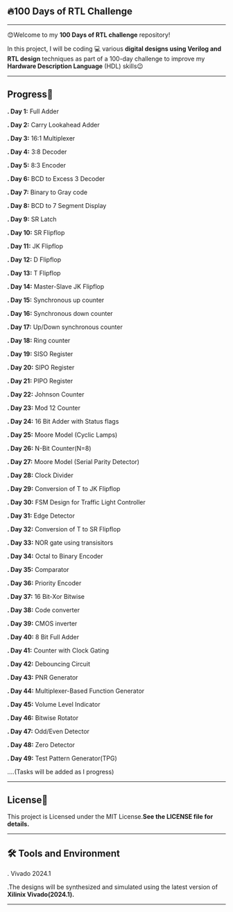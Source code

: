## 🔥100 **Days of RTL Challenge**
***

😊Welcome to my **100 Days of RTL challenge** repository!

In this project, I will be coding 💻  various **digital designs using Verilog and RTL design** techniques as part of a 100-day challenge to improve my **Hardware Description Language** (HDL) skills😉
***

## **Progress📆**

**. Day 1:** Full Adder

**. Day 2:** Carry Lookahead Adder

**. Day 3:** 16:1 Multiplexer

**. Day 4:** 3:8 Decoder

**. Day 5:** 8:3 Encoder

**. Day 6:** BCD to Excess 3 Decoder

**. Day 7:** Binary to Gray code

**. Day 8:** BCD to 7 Segment Display

**. Day 9:** SR Latch

**. Day 10:** SR Flipflop

**. Day 11:** JK Flipflop

**. Day 12:** D Flipflop

**. Day 13:** T Flipflop

**. Day 14:** Master-Slave JK Flipflop

**. Day 15:** Synchronous up counter

**. Day 16:** Synchronous down counter

**. Day 17:** Up/Down synchronous counter

**. Day 18:** Ring counter

**. Day 19:** SISO Register

**. Day 20:** SIPO Register

**. Day 21:** PIPO Register

**. Day 22:** Johnson Counter

**. Day 23:** Mod 12 Counter

**. Day 24:** 16 Bit Adder with Status flags

**. Day 25:** Moore Model (Cyclic Lamps)

**. Day 26:** N-Bit Counter(N=8)

**. Day 27:** Moore Model (Serial Parity Detector)

**. Day 28:** Clock Divider

**. Day 29:** Conversion of T to JK Flipflop

**. Day 30:** FSM Design for Traffic Light Controller

**. Day 31:** Edge Detector 

**. Day 32:** Conversion of T to SR Flipflop

**. Day 33:** NOR gate using transisitors

**. Day 34:** Octal to Binary Encoder

**. Day 35:** Comparator

**. Day 36:** Priority Encoder

**. Day 37:** 16 Bit-Xor Bitwise 

**. Day 38:** Code converter

**. Day 39:** CMOS inverter

**. Day 40:** 8 Bit Full Adder

**. Day 41:** Counter with Clock Gating 

**. Day 42:** Debouncing Circuit 

**. Day 43:** PNR Generator

**. Day 44:**  Multiplexer-Based Function Generator

**. Day 45:** Volume Level Indicator

**. Day 46:** Bitwise Rotator

**. Day 47:** Odd/Even Detector

**. Day 48:** Zero Detector

**. Day 49:** Test Pattern Generator(TPG)

              
….(Tasks will be added as I progress)
***

## **License🪪**

This project is Licensed under the MIT License.**See the LICENSE file for details.**

***

## **🛠 Tools and Environment**

. Vivado 2024.1


  .The designs will be synthesized and simulated using the latest version of **Xilinix Vivado(2024.1).**
  ***
